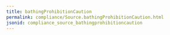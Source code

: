```yaml
---
title: bathingProhibitionCaution
permalink: compliance/Source.bathingProhibitionCaution.html
jsonid: compliance_source_bathingprohibitioncaution
---
```

